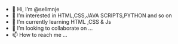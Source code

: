 - 👋 Hi, I’m @selimnje
- 👀 I’m interested in HTML,CSS,JAVA SCRIPTS,PYTHON and so on
- 🌱 I’m currently learning HTML ,CSS & Js
- 💞️ I’m looking to collaborate on ...
- 📫 How to reach me ...

<!---
selimnje/selimnje is a ✨ special ✨ repository because its `README.md` (this file) appears on your GitHub profile.
You can click the Preview link to take a look at your changes.
--->
